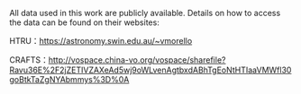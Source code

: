 All data used in this work are publicly available. Details on how to access the data can be found on their websites: 

HTRU：https://astronomy.swin.edu.au/~vmorello

CRAFTS：http://vospace.china-vo.org/vospace/sharefile?Ravu36E%2F2jZETIVZAXeAd5wj9oWLvenAgtbxdABhTgEoNtHTIaaVMWfl30goBtkTaZgNYAbmmys%3D%0A
